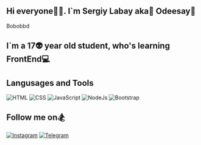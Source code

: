 ## Hi everyone👋💜. I`m Sergiy Labay aka🐙 Odeesay🔱

Bobobbd

## I`m a 17👽 year old student, who's learning FrontEnd💻

## Langusages and Tools
![HTML](https://img.shields.io/badge/-HTML-4f4d46?style=for-the-badge&logo=HTML5&logoColor=e39e27)
![CSS](https://img.shields.io/badge/-CSS-4f4d46?style=for-the-badge&logo=CSS3&logoColor=2759cf)
![JavaScript](https://img.shields.io/badge/-JavaScript-4f4d46?style=for-the-badge&logo=JavaScript)
![NodeJs](https://img.shields.io/badge/-NodeJs-4f4d46?style=for-the-badge&logo=Node.js&logoColor=0f9641)
![Bootstrap](https://img.shields.io/badge/-Bootstrap-4f4d46?style=for-the-badge&logo=Bootstrap&logoColor=7952B3)

## Follow me on🏂

[![Instagram](https://img.shields.io/badge/-Instagram-9dc9ae?style=for-the-badge&logo=Instagram&logoColor=E4405F)](https://www.instagram.com/odeesay/)
[![Telegram](https://img.shields.io/badge/-Telegram-9dc9ae?style=for-the-badge&logo=Telegram&logoColor=26A5E4)](https://t.me/odeesay)


